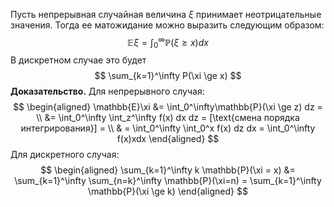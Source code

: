 Пусть непрерывная случайная величина $\xi$ принимает неотрицательные значения. Тогда ее матожидание можно выразить следующим образом:
$$
\mathbb{E}\xi = \int_0^\infty\mathbb{P}(\xi \ge x) dx
$$
В дискретном случае это будет
$$
\sum_{k=1}^\infty P(\xi \ge x)
$$
**Доказательство.**
Для непрерывного случая:
$$
\begin{aligned}
	\mathbb{E}\xi &= \int_0^\infty\mathbb{P}(\xi \ge z) dz = \\
	&= \int_0^\infty \int_z^\infty f(x) dx dz = [\text{смена порядка интегрирования}] = \\
	& = \int_0^\infty \int_0^x f(x) dz dx = \int_0^\infty f(x)xdx
\end{aligned}
$$
Для дискретного случая:
$$
\begin{aligned}
\sum_{k=1}^\infty k \mathbb{P}(\xi = x) &= \sum_{k=1}^\infty \sum_{n=k}^\infty \mathbb{P}(\xi=n) = \sum_{k=1}^\infty \mathbb{P}(\xi \ge k)
\end{aligned}
$$
